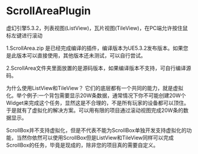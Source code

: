 # ScrollAreaPlugin
虚幻引擎5.3.2，列表视图(ListView)，瓦片视图(TileView)，在PC端允许按住鼠标左键进行滚动
  
1.ScrollArea.zip 是已经完成编译的插件，编译版本为UE5.3.2发布版本。如果您是此版本可以直接使用，其他版本还未测试，可以自行尝试。
  
2.ScrollArea文件夹里面放置的是源码版本，如果编译版本不支持，可自行编译源码。
  
为什么使用ListView和TileView？
它们的底层都有一个共同的能力，就是虚拟化。举个例子:一个背包需要显示20W条数据，通常情况下你不可能创建20W个Widget来完成这个任务，显然这是不合理的，不是所有玩家的设备都可以顶住。于是就有了虚拟化的解决方案。可以用有限的项目通过滚动视图完成20W条的数据显示。

ScrollBox并不支持虚拟化，但是不代表不能为ScrollBox单独开发支持虚拟化的功能，当然你依然可以使用ScrollBox但是ListView和TileView同样可以完成ScrollBox的任务，毕竟是现成的，除非您的项目真的需要自定义。
